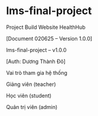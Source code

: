 # lms-final-project
Project Build Website HealthHub

[Document 020625 – Version 1.0.0]

lms-final-project – v1.0.0

[Auth: Dương Thành Đô]

Vai trò tham gia hệ thống

Giảng viên (teacher)

Học viên (student)

Quản trị viên (admin)


